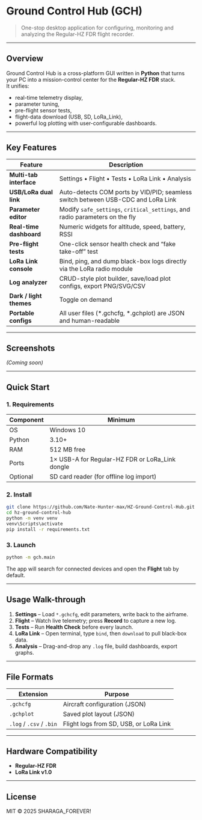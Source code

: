 # Ground Control Hub (GCH)  
> One-stop desktop application for configuring, monitoring and analyzing the Regular-HZ FDR flight recorder.

---

## Overview
Ground Control Hub is a cross-platform GUI written in **Python** that turns your PC into a mission-control center for the **Regular-HZ FDR** stack.  
It unifies:
* real-time telemetry display,
* parameter tuning,
* pre-flight sensor tests,
* flight-data download (USB, SD, LoRa_Link),
* powerful log plotting with user-configurable dashboards.

---

## Key Features

| Feature | Description |
|---------|-------------|
| **Multi-tab interface** | Settings • Flight • Tests • LoRa Link • Analysis |
| **USB/LoRa dual link** | Auto-detects COM ports by VID/PID; seamless switch between USB-CDC and LoRa Link |
| **Parameter editor** | Modify `safe_settings`, `critical_settings`, and radio parameters on the fly |
| **Real-time dashboard** | Numeric widgets for altitude, speed, battery, RSSI |
| **Pre-flight tests** | One-click sensor health check and “fake take-off” test |
| **LoRa Link console** | Bind, ping, and dump black-box logs directly via the LoRa radio module |
| **Log analyzer** | CRUD-style plot builder, save/load plot configs, export PNG/SVG/CSV |
| **Dark / light themes** | Toggle on demand |
| **Portable configs** | All user files (*.gchcfg, *.gchplot) are JSON and human-readable |

---

## Screenshots
*(Coming soon)*

---

## Quick Start

### 1. Requirements
| Component | Minimum |
|-----------|---------|
| OS | Windows 10 |
| Python | 3.10+ |
| RAM | 512 MB free |
| Ports | 1× USB-A for Regular-HZ FDR or LoRa_Link dongle |
| Optional | SD card reader (for offline log import) |

### 2. Install
```bash
git clone https://github.com/Nate-Hunter-max/HZ-Ground-Control-Hub.git
cd hz-ground-control-hub
python -m venv venv
venv\Scripts\activate
pip install -r requirements.txt
```

### 3. Launch
```bash
python -m gch.main
```
The app will search for connected devices and open the **Flight** tab by default.

---

## Usage Walk-through
1. **Settings** – Load `*.gchcfg`, edit parameters, write back to the airframe.  
2. **Flight** – Watch live telemetry; press **Record** to capture a new log.  
3. **Tests** – Run **Health Check** before every launch.  
4. **LoRa Link** – Open terminal, type `bind`, then `download` to pull black-box data.  
5. **Analysis** – Drag-and-drop any `.log` file, build dashboards, export graphs.

---

## File Formats
| Extension | Purpose |
|-----------|---------|
| `.gchcfg` | Aircraft configuration (JSON) |
| `.gchplot` | Saved plot layout (JSON) |
| `.log` / `.csv` / `.bin` | Flight logs from SD, USB, or LoRa Link |

---

## Hardware Compatibility
* **Regular-HZ FDR**
* **LoRa Link v1.0**

---

## License
MIT © 2025 SHARAGA_FOREVER!